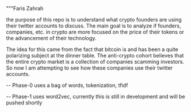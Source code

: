 
"""Faris Zahrah

the purpose of this repo is to understand what crypto founders are using their twitter accounts to discuss.
The main goal is to analyze if founders, companies, etc. in crypto are more focused on the price of their tokens or the advancement of their technology.  

The idea for this came from the fact that bitcoin is and has been a quite polarizing subject at the dinner table.
The anti-crypto cohort believes that the entire crypto market is a collection of companies scamming investors.
So now I am attempting to see how these companies use their twitter accounts.

-- Phase-0 uses a bag of words, tokenization, tfidf


-- Phase-1 uses word2vec, currently this is still in development and will be pushed shortly

